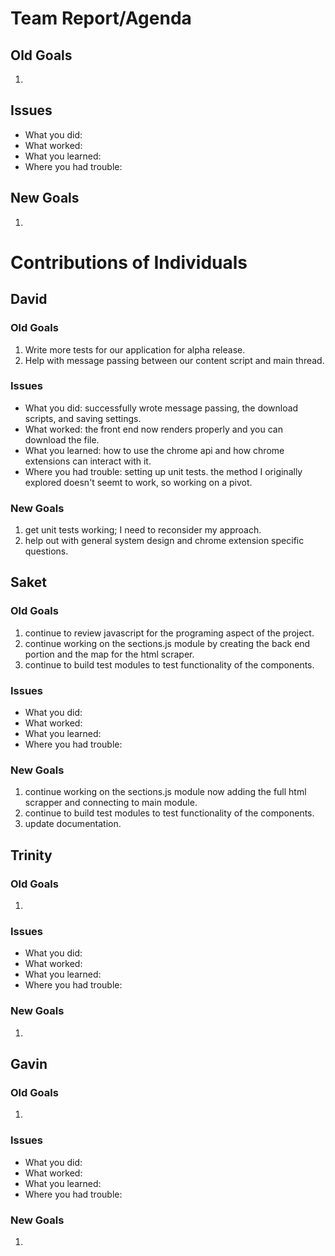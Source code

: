 # Team Report/Agenda
## Old Goals
1. 
## Issues
- What you did:
- What worked:
- What you learned:
- Where you had trouble:
## New Goals
1. 

# Contributions of Individuals

## David
### Old Goals
1. Write more tests for our application for alpha release.
2. Help with message passing between our content script and main thread.
### Issues
- What you did: successfully wrote message passing, the download scripts, and saving settings.
- What worked: the front end now renders properly and you can download the file.
- What you learned: how to use the chrome api and how chrome extensions can interact with it.
- Where you had trouble: setting up unit tests. the method I originally explored doesn't seemt to work, so working on a pivot.
### New Goals
1. get unit tests working; I need to reconsider my approach.
2. help out with general system design and chrome extension specific questions.

## Saket
### Old Goals
1. continue to review javascript for the programing aspect of the project.
2. continue working on the sections.js module by creating the back end portion and the map for the html scraper.
3. continue to build test modules to test functionality of the components.
### Issues
- What you did:
- What worked:
- What you learned:
- Where you had trouble:
### New Goals
1. continue working on the sections.js module now adding the full html scrapper and connecting to main module.
2. continue to build test modules to test functionality of the components.
3. update documentation.

## Trinity
### Old Goals
1.
### Issues
- What you did:
- What worked:
- What you learned:
- Where you had trouble:
### New Goals
1.

## Gavin
### Old Goals
1.
### Issues
- What you did:
- What worked:
- What you learned:
- Where you had trouble:
### New Goals
1. 

